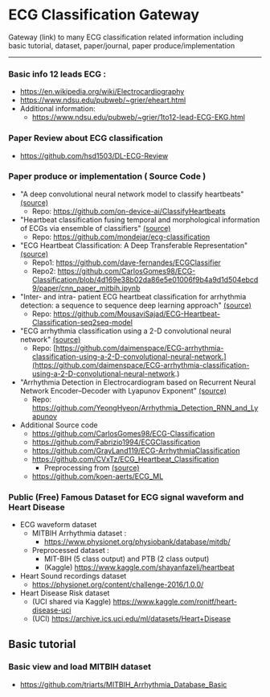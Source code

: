 # ECG Classification Gateway

Gateway (link) to many ECG classification related information including basic tutorial, dataset, paper/journal, paper produce/implementation

---

### Basic info 12 leads ECG :

* https://en.wikipedia.org/wiki/Electrocardiography
* https://www.ndsu.edu/pubweb/~grier/eheart.html
* Additional information:
  * https://www.ndsu.edu/pubweb/~grier/1to12-lead-ECG-EKG.html



### Paper Review about ECG classification

* https://github.com/hsd1503/DL-ECG-Review



### Paper produce or implementation ( Source Code ) 

* "A deep convolutional neural network model to classify heartbeats" [(source)](https://www.sciencedirect.com/science/article/abs/pii/S0010482517302810?via%3Dihub)
  * Repo: https://github.com/on-device-ai/ClassifyHeartbeats
* "Heartbeat classification fusing temporal and morphological information of ECGs via ensemble of classifiers" [(source)](https://www.sciencedirect.com/science/article/abs/pii/S1746809418301976)
  * Repo: https://github.com/mondejar/ecg-classification
* "ECG Heartbeat Classification: A Deep Transferable Representation" [(source)](https://arxiv.org/abs/1805.00794)
  * Repo1: https://github.com/dave-fernandes/ECGClassifier
  * Repo2: https://github.com/CarlosGomes98/ECG-Classification/blob/4d169e38b02da86e5e01006f9b4a9d1d504ebcd9/paper/cnn_paper_mitbih.ipynb
* "Inter- and intra- patient ECG heartbeat classification for arrhythmia detection: a sequence to sequence deep learning approach" [(source)](https://arxiv.org/abs/1812.07421)
  * Repo: https://github.com/MousaviSajad/ECG-Heartbeat-Classification-seq2seq-model
* "ECG arrhythmia classification using a 2-D convolutional neural network" [(source)](https://arxiv.org/abs/1804.06812)
  * Repo: [https://github.com/daimenspace/ECG-arrhythmia-classification-using-a-2-D-convolutional-neural-network.](https://github.com/daimenspace/ECG-arrhythmia-classification-using-a-2-D-convolutional-neural-network.)
* "Arrhythmia Detection in Electrocardiogram based on Recurrent Neural Network Encoder–Decoder with Lyapunov Exponent" [(source)](https://onlinelibrary.wiley.com/doi/abs/10.1002/tee.22927)
  * Repo: https://github.com/YeongHyeon/Arrhythmia_Detection_RNN_and_Lyapunov
* Additional Source code
  * https://github.com/CarlosGomes98/ECG-Classification
  * https://github.com/Fabrizio1994/ECGClassification
  * https://github.com/GrayLand119/ECG-ArrhythmiaClassification
  * https://github.com/CVxTz/ECG_Heartbeat_Classification
    * Preprocessing from [(source)](https://github.com/koen-aerts/ECG_ML/blob/master/02_import_mitdb_data.ipynb)
  * https://github.com/koen-aerts/ECG_ML



### Public (Free) Famous Dataset for ECG signal waveform and Heart Disease

* ECG waveform dataset
  * MITBIH Arrhythmia dataset : 
    * https://www.physionet.org/physiobank/database/mitdb/
  * Preprocessed dataset :
    * MIT-BIH (5 class output) and PTB (2 class output)
    * (Kaggle) https://www.kaggle.com/shayanfazeli/heartbeat
* Heart Sound recordings dataset
  * https://physionet.org/content/challenge-2016/1.0.0/
* Heart Disease Risk dataset
  * (UCI shared via Kaggle) https://www.kaggle.com/ronitf/heart-disease-uci
  * (UCI) https://archive.ics.uci.edu/ml/datasets/Heart+Disease



## Basic tutorial

### Basic view and load MITBIH dataset

* https://github.com/triarts/MITBIH_Arrhythmia_Database_Basic
